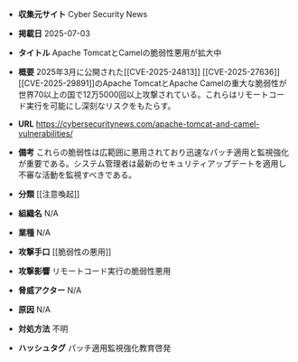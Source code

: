 - **収集元サイト**
Cyber Security News

- **掲載日**
2025-07-03

- **タイトル**
Apache TomcatとCamelの脆弱性悪用が拡大中

- **概要**
2025年3月に公開された[[CVE-2025-24813]] [[CVE-2025-27636]] [[CVE-2025-29891]]のApache TomcatとApache Camelの重大な脆弱性が世界70以上の国で12万5000回以上攻撃されている。これらはリモートコード実行を可能にし深刻なリスクをもたらす。

- **URL**
https://cybersecuritynews.com/apache-tomcat-and-camel-vulnerabilities/

- **備考**
これらの脆弱性は広範囲に悪用されており迅速なパッチ適用と監視強化が重要である。システム管理者は最新のセキュリティアップデートを適用し不審な活動を監視すべきである。

- **分類**
[[注意喚起]]

- **組織名**
N/A

- **業種**
N/A

- **攻撃手口**
[[脆弱性の悪用]]

- **攻撃影響**
リモートコード実行の脆弱性悪用

- **脅威アクター**
N/A

- **原因**
N/A

- **対処方法**
不明

- **ハッシュタグ**
パッチ適用監視強化教育啓発
